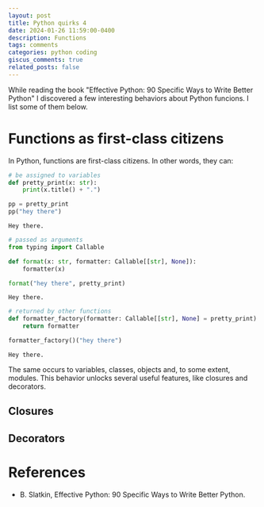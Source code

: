 ```yaml
---
layout: post
title: Python quirks 4
date: 2024-01-26 11:59:00-0400
description: Functions
tags: comments
categories: python coding
giscus_comments: true
related_posts: false
---
```


While reading the book "Effective Python: 90 Specific Ways to Write Better Python" I discovered a few interesting behaviors about Python funcions. I list some of them below.

# Functions as first-class citizens

In Python, functions are first-class citizens. In other words, they can:

```python
# be assigned to variables
def pretty_print(x: str):
    print(x.title() + ".")

pp = pretty_print
pp("hey there")
```
```
Hey there.
```

```python
# passed as arguments
from typing import Callable

def format(x: str, formatter: Callable[[str], None]):
    formatter(x)

format("hey there", pretty_print)
```
```
Hey there.
```

```python
# returned by other functions
def formatter_factory(formatter: Callable[[str], None] = pretty_print):
    return formatter

formatter_factory()("hey there")
```
```
Hey there.
```

The same occurs to variables, classes, objects and, to some extent, modules. This behavior unlocks several useful features, like closures and decorators.

## Closures

## Decorators

# References

* B. Slatkin, Effective Python: 90 Specific Ways to Write Better Python.

